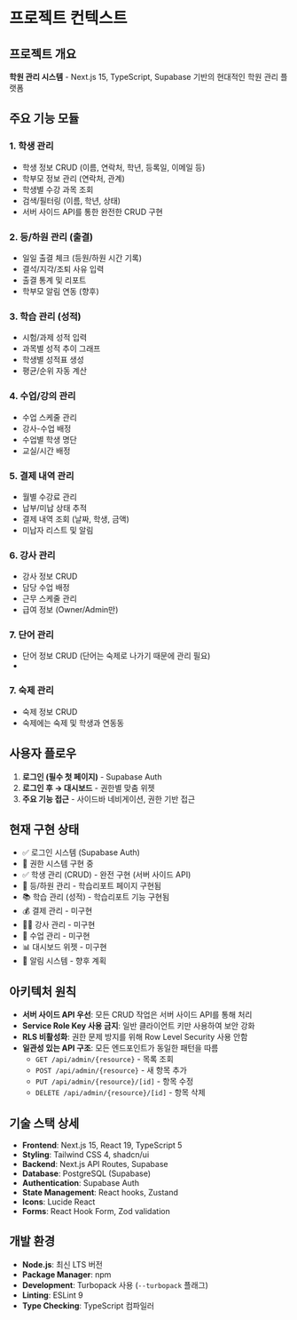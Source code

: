 # 프로젝트 컨텍스트

## 프로젝트 개요
**학원 관리 시스템** - Next.js 15, TypeScript, Supabase 기반의 현대적인 학원 관리 플랫폼

## 주요 기능 모듈

### 1. 학생 관리
- 학생 정보 CRUD (이름, 연락처, 학년, 등록일, 이메일 등)
- 학부모 정보 관리 (연락처, 관계)
- 학생별 수강 과목 조회
- 검색/필터링 (이름, 학년, 상태)
- 서버 사이드 API를 통한 완전한 CRUD 구현

### 2. 등/하원 관리 (출결)
- 일일 출결 체크 (등원/하원 시간 기록)
- 결석/지각/조퇴 사유 입력
- 출결 통계 및 리포트
- 학부모 알림 연동 (향후)

### 3. 학습 관리 (성적)
- 시험/과제 성적 입력
- 과목별 성적 추이 그래프
- 학생별 성적표 생성
- 평균/순위 자동 계산

### 4. 수업/강의 관리
- 수업 스케줄 관리
- 강사-수업 배정
- 수업별 학생 명단
- 교실/시간 배정

### 5. 결제 내역 관리
- 월별 수강료 관리
- 납부/미납 상태 추적
- 결제 내역 조회 (날짜, 학생, 금액)
- 미납자 리스트 및 알림

### 6. 강사 관리
- 강사 정보 CRUD
- 담당 수업 배정
- 근무 스케줄 관리
- 급여 정보 (Owner/Admin만)

### 7. 단어 관리
- 단어 정보 CRUD (단어는 숙제로 나가기 때문에 관리 필요)
- 

### 7. 숙제 관리
- 숙제 정보 CRUD
- 숙제에는 숙제 및 학생과 연동동


## 사용자 플로우
1. **로그인 (필수 첫 페이지)** - Supabase Auth
2. **로그인 후 → 대시보드** - 권한별 맞춤 위젯
3. **주요 기능 접근** - 사이드바 네비게이션, 권한 기반 접근

## 현재 구현 상태
- ✅ 로그인 시스템 (Supabase Auth)
- 🔄 권한 시스템 구현 중
- ✅ 학생 관리 (CRUD) - 완전 구현 (서버 사이드 API)
- 📅 등/하원 관리 - 학습리포트 페이지 구현됨
- 📚 학습 관리 (성적) - 학습리포트 기능 구현됨
- 💰 결제 관리 - 미구현
- 👨‍🏫 강사 관리 - 미구현
- 🏫 수업 관리 - 미구현
- 📊 대시보드 위젯 - 미구현
- 🔔 알림 시스템 - 향후 계획

## 아키텍처 원칙
- **서버 사이드 API 우선**: 모든 CRUD 작업은 서버 사이드 API를 통해 처리
- **Service Role Key 사용 금지**: 일반 클라이언트 키만 사용하여 보안 강화
- **RLS 비활성화**: 권한 문제 방지를 위해 Row Level Security 사용 안함
- **일관성 있는 API 구조**: 모든 엔드포인트가 동일한 패턴을 따름
  - `GET /api/admin/{resource}` - 목록 조회
  - `POST /api/admin/{resource}` - 새 항목 추가
  - `PUT /api/admin/{resource}/[id]` - 항목 수정
  - `DELETE /api/admin/{resource}/[id]` - 항목 삭제

## 기술 스택 상세
- **Frontend**: Next.js 15, React 19, TypeScript 5
- **Styling**: Tailwind CSS 4, shadcn/ui
- **Backend**: Next.js API Routes, Supabase
- **Database**: PostgreSQL (Supabase)
- **Authentication**: Supabase Auth
- **State Management**: React hooks, Zustand
- **Icons**: Lucide React
- **Forms**: React Hook Form, Zod validation

## 개발 환경
- **Node.js**: 최신 LTS 버전
- **Package Manager**: npm
- **Development**: Turbopack 사용 (`--turbopack` 플래그)
- **Linting**: ESLint 9
- **Type Checking**: TypeScript 컴파일러